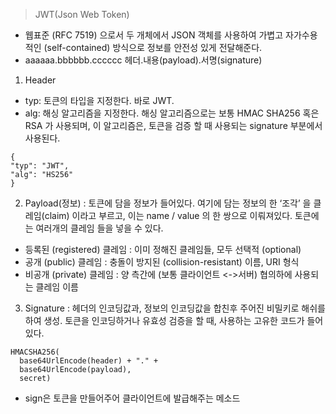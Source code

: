 > JWT(Json Web Token)

- 웹표준 (RFC 7519) 으로서 두 개체에서 JSON 객체를 사용하여 가볍고 자가수용적인 (self-contained) 방식으로 정보를 안전성 있게 전달해준다.
- aaaaaa.bbbbbb.cccccc 헤더.내용(payload).서명(signature)

1. Header

- typ: 토큰의 타입을 지정한다. 바로 JWT.
- alg: 해싱 알고리즘을 지정한다. 해싱 알고리즘으로는 보통 HMAC SHA256 혹은 RSA 가 사용되며, 이 알고리즘은, 토큰을 검증 할 때 사용되는 signature 부분에서 사용된다.

```
{
"typ": "JWT",
"alg": "HS256"
}
```

2. Payload(정보) : 토큰에 담을 정보가 들어있다. 여기에 담는 정보의 한 ‘조각’ 을 클레임(claim) 이라고 부르고, 이는 name / value 의 한 쌍으로 이뤄져있다. 토큰에는 여러개의 클레임 들을 넣을 수 있다.

- 등록된 (registered) 클레임 : 이미 정해진 클레임들, 모두 선택적 (optional)
- 공개 (public) 클레임 : 충돌이 방지된 (collision-resistant) 이름, URI 형식
- 비공개 (private) 클레임 : 양 측간에 (보통 클라이언트 <->서버) 협의하에 사용되는 클레임 이름

3. Signature : 헤더의 인코딩값과, 정보의 인코딩값을 합친후 주어진 비밀키로 해쉬를 하여 생성. 토큰을 인코딩하거나 유효성 검증을 할 때, 사용하는 고유한 코드가 들어있다.

```
HMACSHA256(
  base64UrlEncode(header) + "." +
  base64UrlEncode(payload),
  secret)
```

- sign은 토큰을 만들어주어 클라이언트에 발급해주는 메소드
